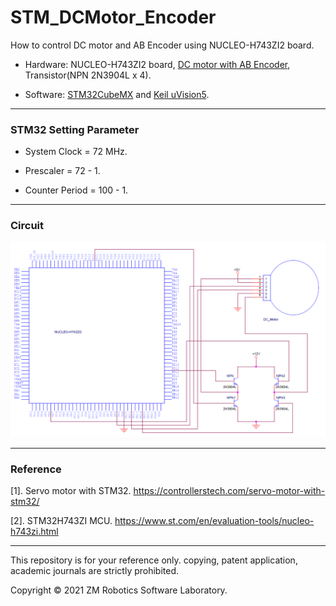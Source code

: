 # STM_DCMotor_Encoder
How to control DC motor and AB Encoder using NUCLEO-H743ZI2 board.

- Hardware:  NUCLEO-H743ZI2 board, [DC motor with AB Encoder](https://www.ruten.com.tw/item/show?21832476641790), Transistor(NPN 2N3904L x 4).

- Software: [STM32CubeMX](https://www.st.com/en/development-tools/stm32cubemx.html) and [Keil uVision5](https://www2.keil.com/mdk5/uvision/).

------

### STM32 Setting Parameter

- System Clock = 72 MHz.

- Prescaler = 72 - 1.

- Counter Period = 100 - 1.

------

### Circuit

![image](https://github.com/qaz9517532846/STM_DCMotor_Encoder/blob/main/circuit/circuit.png)

------
### Reference

[1]. Servo motor with STM32. https://controllerstech.com/servo-motor-with-stm32/

[2]. STM32H743ZI MCU. https://www.st.com/en/evaluation-tools/nucleo-h743zi.html

------

This repository is for your reference only. copying, patent application, academic journals are strictly prohibited.

Copyright © 2021 ZM Robotics Software Laboratory.

